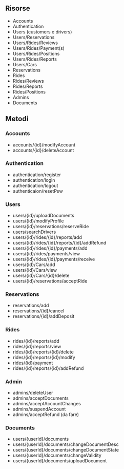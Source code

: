 ## Risorse

- Accounts
- Authentication
- Users (customers e drivers)
- Users/Reservations
- Users/Rides/Reviews
- Users/Rides/Payment(s)
- Users/Rides/Positions
- Users/Rides/Reports
- Users/Cars
- Reservations
- Rides
- Rides/Reviews
- Rides/Reports
- Rides/Positions
- Admins
- Documents

## Metodi

### Accounts

- accounts/{id}/modifyAccount
- accounts/{id}/deleteAccount

### Authentication

- authentication/register
- authentication/login
- authentication/logout
- authenticaion/resetPsw

### Users

- users/{id}/uploadDocuments
- users/{id}/modifyProfile
- users/{id}/reservations/reserveRide
- users/searchDrivers
- users/{id}/rides/{id}/reports/add
- users/{id}/rides/{id}/reports/{id}/addRefund
- users/{id}/rides/{id}/payments/add
- users/{id}/rides/payments/view
- users/{id}/rides/{id}/payments/receive
- users/{id}/Cars/add
- users/{id}/Cars/view
- users/{id}/Cars/{id}/delete
- users/{id}/reservations/acceptRide

### Reservations

- reservations/add
- reservations/{id}/cancel
- reservations/{id}/addDeposit

### Rides

- rides/{id}/reports/add
- rides/{id}/reports/view
- rides/{id}/reports/{id}/delete
- rides/{id}/reports/{id}/modify
- rides/{id}/payment
- rides/{id}/reports/{id}/addRefund

### Admin

- admins/deleteUser
- admins/acceptDocuments
- admins/acceptAccountChanges
- admins/suspendAccount
- admins/acceptRefund (da fare)

### Documents

- users/{userId}/documents
- users/{userId}/documents/changeDocumentDesc
- users/{userId}/documents/changeDocumentState
- users/{userId}/documents/changeValidity
- users/{userId}/documents/uploadDocument
